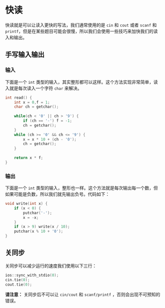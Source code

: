 # 快读
快读就是可以让读入更快的写法，我们通常使用的是 `cin` 和 `cout` 或者 `scanf` 和 `printf`，但是在某些题目可能会很慢，所以我们会使用一些技巧来加快我们的读入和输出。

## 手写输入输出


### 输入
下面是一个 `int` 类型的输入，其实整形都可以这样。这个方法实现非常简单，读入就是每次读入一个字符 `char` 来解决。

```cpp
int read() {
    int x = 0,f = 1;
    char ch = getchar();
    
    while(ch < '0' || ch > '9') {
	    if (ch == '-') f = -1;
	    ch = getchar();
	}
    while (ch >= '0' && ch <= '9') {
        x = x * 10 + (ch - '0');
        ch = getchar();
    }
    
    return x * f;
}
``` 

### 输出
下面是一个 `int` 类型的输入，整形也一样。这个方法就是每次输出每一个数，但如果可能是负数，所以我们就先输出负号。代码如下：

```cpp
void write(int x) {
	if (x < 0) {
		putchar('-');
		x = -x;
	}
	if (x > 9) write(x / 10);
	putchar(x % 10 + '0');
}
```

## 关同步
关同步可以减少运行的速度我们使用以下三行：
```cpp
ios::sync_with_stdio(0);
cin.tie(0);
cout.tie(0);
```

**请注意：** 关同步后不可以让 `cin/cout` 和 `scanf/printf` ，否则会出现不可预知的错误。

